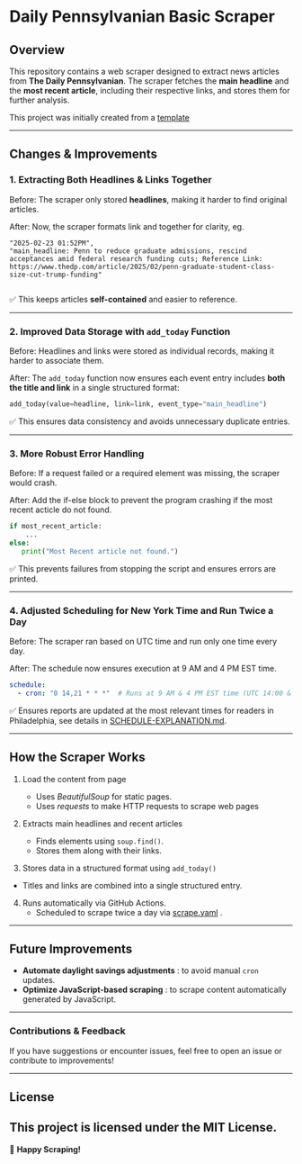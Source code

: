 # Daily Pennsylvanian Basic Scraper

## Overview
This repository contains a web scraper designed to extract news articles from **The Daily Pennsylvanian**. The scraper fetches the **main headline** and the **most recent article**, including their respective links, and stores them for further analysis.

This project was initially created from a [template](https://github.com/jlumbroso/basic-git-scraper-template)

---

## Changes & Improvements

### 1. Extracting Both Headlines & Links Together

Before: The scraper only stored **headlines**, making it harder to find original articles.

After: Now, the scraper formats link and  together for clarity, eg.

```
"2025-02-23 01:52PM",
"main_headline: Penn to reduce graduate admissions, rescind acceptances amid federal research funding cuts; Reference Link:  https://www.thedp.com/article/2025/02/penn-graduate-student-class-size-cut-trump-funding"
    
```

✅ This keeps articles **self-contained** and easier to reference.

---

### 2. Improved Data Storage with `add_today` Function
Before: Headlines and links were stored as individual records, making it harder to associate them.

After: The `add_today` function now ensures each event entry includes **both the title and link** in a single structured format:

```python
add_today(value=headline, link=link, event_type="main_headline")
```

✅  This ensures data consistency and avoids unnecessary duplicate entries.

---

### 3. More Robust Error Handling
Before: If a request failed or a required element was missing, the scraper would crash.

After: Add the if-else block to prevent the program crashing if the most recent acticle do not found.

```python
if most_recent_article:
    ...
else:
   print("Most Recent article not found.")
```
✅ This prevents failures from stopping the script and ensures errors are printed.

---

### 4. Adjusted Scheduling for New York Time and Run Twice a Day
Before: The scraper ran based on UTC time and run only one time every day.

After: The schedule now ensures execution at 9 AM and 4 PM EST time.
```yaml
schedule:
  - cron: "0 14,21 * * *"  # Runs at 9 AM & 4 PM EST time (UTC 14:00 & 21:00)
```

✅  Ensures reports are updated at the most relevant times for readers in Philadelphia, see details in [SCHEDULE-EXPLANATION.md](SCHEDULE-EXPLANATION.md).

---

## How the Scraper Works

1. Load the content from page
   - Uses *BeautifulSoup* for static pages.
   - Uses *requests* to make HTTP requests to scrape web pages

2. Extracts main headlines and recent articles
   - Finds elements using `soup.find()`.
   - Stores them along with their links.

3.  Stores data in a structured format using `add_today()`
   - Titles and links are combined into a single structured entry.

4. Runs automatically via GitHub Actions.
   - Scheduled to scrape twice a day via [scrape.yaml](.github/workflows/scrape.yaml) .

---

## Future Improvements
- **Automate daylight savings adjustments** : to avoid manual `cron` updates.
- **Optimize JavaScript-based scraping** : to scrape content automatically generated by JavaScript.

---

### Contributions & Feedback
If you have suggestions or encounter issues, feel free to open an issue or contribute to improvements!

---
## License

This project is licensed under the MIT License.
---

🚀 **Happy Scraping!** 

